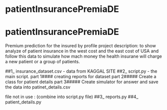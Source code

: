 # patientInsurancePremiaDE
# patientInsurancePremiaDE
Premium prediction for the insured by profile
project description: to show analyze of patient insurance in the west cost and the east cost of USA
and follow this data to simulate how mach money the health insurane will charge a new patient or a group of patients.

##1_ insurance_dataset.csv - data from KAGGAL SITE 
##2_ script.py - the main script.
part 1#### creating reports for dataset 
part 2##### Create a class for patient details 
part 3##### Create simulator for answer and save the data into patinet_details.csv

file not in use : (combine into script.py file)
##3_ reports.py
##4_ patient_details.py
